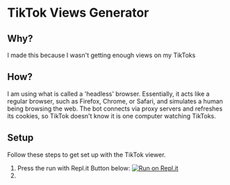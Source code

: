 # TikTok Views Generator

## Why?
I made this because I wasn't getting enough views on my TikToks

## How?
I am using what is called a 'headless' browser. Essentially, it acts like a regular browser, such as Firefox, Chrome, or Safari, and simulates a human being browsing the web. The bot connects via proxy servers and refreshes its cookies, so TikTok doesn't know it is one computer watching TikToks.

## Setup
Follow these steps to get set up with the TikTok viewer. 

1. Press the run with Repl.it Button below:
	[![Run on Repl.it](https://repl.it/badge/github/pieromqwerty/Tik-Tok-Views-Generator)](https://repl.it/github/pieromqwerty/Tik-Tok-Views-Generator)
2. 